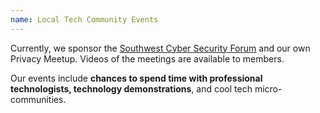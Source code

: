 ```yaml
---
name: Local Tech Community Events
---
```


Currently, we sponsor the [Southwest Cyber Security Forum](https://swcsf.org) and our own Privacy Meetup. Videos of the meetings are available to members.

Our events include **chances to spend time with professional technologists, technology demonstrations**, and cool tech micro-communities.
